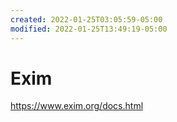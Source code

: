 ```yaml
---
created: 2022-01-25T03:05:59-05:00
modified: 2022-01-25T13:49:19-05:00
---
```


# Exim

https://www.exim.org/docs.html
